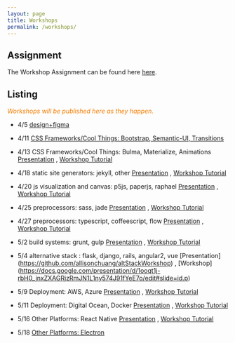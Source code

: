 ```yaml
---
layout: page
title: Workshops
permalink: /workshops/
---
```


## Assignment

The Workshop Assignment can be found here [here](https://github.com/dartmouth-cs52/workshop).


## Listing

<span style="color: #F27D00">*Workshops will be published here as they happen.*</span>

* 4/5   [design+figma](design)
* 4/11  [CSS Frameworks/Cool Things: Bootstrap, Semantic-UI, Transitions](https://github.com/jgualtieri/bootstrap_workshop)
* 4/13  CSS Frameworks/Cool Things: Bulma, Materialize, Animations [Presentation](https://docs.google.com/presentation/d/1nxKoKmzblLVGPi1yxzilKtdPL57iCjYGF7q2ROwubik/edit#slide=id.p) ,  [Workshop Tutorial](https://github.com/nmoolenijzer/workshop)
* 4/18  static site generators: jekyll, other [Presentation](https://docs.google.com/presentation/d/1gT26ESlzLPcAR72_EDLKcnPr1ao4bX2okirUbTA1bD0/edit#slide=id.p) ,  [Workshop Tutorial](https://github.com/emilyJLin95/jekyll_workshop)
* 4/20  js visualization and canvas: p5js, paperjs, raphael [Presentation](https://docs.google.com/presentation/d/1GMuKCstqOgKdToNW2GuJ_TVZ1dOnR2ks1uhbzmPM5Ik/edit#slide=id.p) ,  [Workshop Tutorial](https://github.com/annieke/viz-workshop)
* 4/25  preprocessors: sass, jade [Presentation](https://docs.google.com/presentation/d/1F1SMgC9e0rtEM4VE3gxO_o_6vYq9eJqPLufXh2JReCY/edit?usp=sharing) ,  [Workshop Tutorial](https://github.com/yeonjaepark/pug-workshop)
* 4/27  preprocessors: typescript, coffeescript, flow [Presentation](https://docs.google.com/presentation/d/1S00Pvf7_EB3_QdpJ7mDHtLoxLLCOGxluenOlfvRbD6A/edit#slide=id.p) ,  [Workshop Tutorial](https://github.com/nathanyu835/preprocessors-workshop)
* 5/2   build systems: grunt, gulp [Presentation](https://docs.google.com/presentation/d/1bndhmvGv3EcAgJXGOmNTsh5mDkpv-nu4uxUk5BmjxMs/edit) ,  [Workshop Tutorial](https://github.com/zchr/gulp-workshop)
* 5/4   alternative stack : flask, django, rails, angular2, vue [Presentation] (https://github.com/allisonchuang/altStackWorkshop) ,  [Workshop] (https://docs.google.com/presentation/d/1ooqt1j-rbH0_jnxZXAGRjzRmJN1L1ny574J91fYeE7o/edit#slide=id.p)
* 5/9   Deployment: AWS, Azure [Presentation](https://docs.google.com/presentation/d/1l5GNtJR05Hf7ATrKF9J3am2XOgFsrgLsG-KWH8bfFF4/edit?usp=sharing) ,  [Workshop Tutorial](https://github.com/samlee64/linode-workshop)
* 5/11  Deployment: Digital Ocean, Docker [Presentation](https://docs.google.com/presentation/d/1HxYKR5xDpDpusDsldRYi4NpjXRzlE3mqdGOqlVf6h2I/edit?usp=sharing) ,  [Workshop Tutorial](https://github.com/dylansc/deployment_workshop)
* 5/16  Other Platforms: React Native [Presentation](https://docs.google.com/presentation/d/1s_zE38sxebqIB7DlCK0pNKq7A1U_SxJ10gzuNqL8w6A/edit#slide=id.g35f391192_00) ,  [Workshop Tutorial](https://github.com/arinehouse/react-native-workshop)
* 5/18  [Other Platforms: Electron](https://github.com/Pspanky/electron_presentation)


  <!-- * 6/28 [git map workshop](git) -->
  <!-- * 6/30 [bootstrap](https://github.com/dado3212/cs52-workshop-1/tree/gh-pages) -->
  <!-- * 7/7 [jekyll & sass](https://github.com/VLuisa/cs52-workshop-2) -->
  <!-- * 7/14 [d3, p5, paper.js](https://github.com/virginiacook/workshop3-js-viz) -->
  <!-- * 7/26 [redux](redux) -->
  <!-- * 8/16 [websockets](websockets) -->

